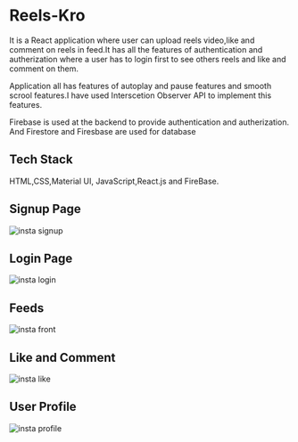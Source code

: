 # Reels-Kro

It is a React application where user can upload reels video,like and comment on reels in feed.It has all the features of authentication and autherization where a user has to login first to see others reels and like and comment on them.

Application all has features of autoplay and pause features and smooth scrool features.I have used Interscetion Observer API to implement this features.

Firebase is used at the backend to provide authentication and autherization. And Firestore and Firesbase are used for database

## Tech Stack
HTML,CSS,Material UI, JavaScript,React.js and FireBase.

## Signup Page
![insta signup](https://user-images.githubusercontent.com/55545215/143691250-18a1492a-d1e6-4452-983c-96cc41c80885.png)


## Login Page
![insta login](https://user-images.githubusercontent.com/55545215/143691258-b23fa967-7959-40e1-aab1-b81a53aba298.png)

## Feeds
![insta front](https://user-images.githubusercontent.com/55545215/143691036-e37851d4-a8a1-4006-944f-5efdaee2ee99.png)


## Like and Comment
![insta like](https://user-images.githubusercontent.com/55545215/143691028-8856bb8a-b8c8-4314-a767-5530a292a59e.png)


## User Profile
![insta profile](https://user-images.githubusercontent.com/55545215/143691012-6b2ae537-78d9-4b34-8ab8-b4a474d939e5.png)
